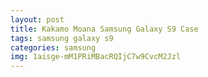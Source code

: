 ```yaml
---
layout: post
title: Kakamo Moana Samsung Galaxy S9 Case
tags: samsung galaxy s9
categories: samsung
img: 1aisge-mM1PRiMBacRQIjC7w9CvcM2Jzl
---
```

